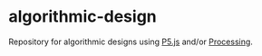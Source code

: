 # algorithmic-design

Repository for algorithmic designs using [P5.js](https://p5js.org/) and/or [Processing](https://processing.org/).
